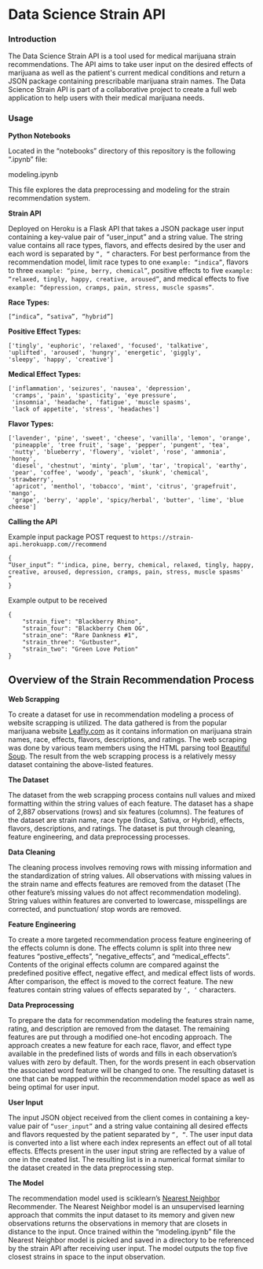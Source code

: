 # Data Science Strain API

### Introduction

The Data Science Strain API is a tool used for medical marijuana strain recommendations. The API aims to take user input on the desired effects of marijuana as well as the patient's current medical conditions and return a JSON package containing prescribable marijuana strain names. The Data Science Strain API is part of a collaborative project to create a full web application to help users with their medical marijuana needs.

### Usage

**Python Notebooks**

Located in the “notebooks” directory of this repository is the following “.ipynb” file:

modeling.ipynb

This file explores the data preprocessing and modeling for the strain recommendation system.

**Strain API**

Deployed on Heroku is a Flask API that takes a JSON package user input containing a key-value pair of “user_input” and a string value. The string value contains all race types, flavors, and effects desired by the user and each word is separated by ```“, “``` characters. For best performance from the recommendation model, limit race types to one ```example: “indica”```, flavors to three ```example: “pine, berry, chemical”```, positive effects to five ```example: “relaxed, tingly, happy, creative, aroused”```, and medical effects to five ```example: “depression, cramps, pain, stress, muscle spasms”```.

**Race Types:**

```
[“indica”, “sativa”, “hybrid”]
```

**Positive Effect Types:**

```
['tingly', 'euphoric', 'relaxed', 'focused', 'talkative',
'uplifted', 'aroused', 'hungry', 'energetic', 'giggly',
'sleepy', 'happy', 'creative']
```
**Medical Effect Types:**

```
['inflammation', 'seizures', 'nausea', 'depression',
 'cramps', 'pain', 'spasticity', 'eye pressure',
 'insomnia', 'headache', 'fatigue', 'muscle spasms',
 'lack of appetite', 'stress', 'headaches']
```

**Flavor Types:**

```
['lavender', 'pine', 'sweet', 'cheese', 'vanilla', 'lemon', 'orange',
 'pineapple', 'tree fruit', 'sage', 'pepper', 'pungent', 'tea',
 'nutty', 'blueberry', 'flowery', 'violet', 'rose', 'ammonia', 'honey',
 'diesel', 'chestnut', 'minty', 'plum', 'tar', 'tropical', 'earthy',
 'pear', 'coffee', 'woody', 'peach', 'skunk', 'chemical', 'strawberry',
 'apricot', 'menthol', 'tobacco', 'mint', 'citrus', 'grapefruit', 'mango',
 'grape', 'berry', 'apple', 'spicy/herbal', 'butter', 'lime', 'blue cheese']
```

**Calling the API**

Example input package POST request to ```https://strain-api.herokuapp.com//recommend```
```
{
“User_input”: “'indica, pine, berry, chemical, relaxed, tingly, happy, creative, aroused, depression, cramps, pain, stress, muscle spasms'
”
}
```

Example output to be received
```
{
    "strain_five": "Blackberry Rhino",
    "strain_four": "Blackberry Chem OG",
    "strain_one": "Rare Dankness #1",
    "strain_three": "Gutbuster",
    "strain_two": "Green Love Potion"
}
```


## Overview of the Strain Recommendation Process

**Web Scrapping**

To create a dataset for use in recommendation modeling a process of website scrapping is utilized. The data gathered is from the popular marijuana website [Leafly.com](https://www.leafly.com/strains/lists) as it contains information on marijuana strain names, race, effects, flavors, descriptions, and ratings. The web scraping was done by various team members using the HTML parsing tool [Beautiful Soup](https://beautiful-soup-4.readthedocs.io/en/latest/). The result from the web scrapping process is a relatively messy dataset containing the above-listed features.

**The Dataset**

The dataset from the web scrapping process contains null values and mixed formatting within the string values of each feature. The dataset has a shape of 2,887 observations (rows) and six features (columns). The features of the dataset are strain name, race type (Indica, Sativa, or Hybrid), effects, flavors, descriptions, and ratings. The dataset is put through cleaning, feature engineering, and data preprocessing processes.

**Data Cleaning**

The cleaning process involves removing rows with missing information and the standardization of string values. All observations with missing values in the strain name and effects features are removed from the dataset (The other feature’s missing values do not affect recommendation modeling). String values within features are converted to lowercase, misspellings are corrected, and punctuation/ stop words are removed.

**Feature Engineering**

To create a more targeted recommendation process feature engineering of the effects column is done. The effects column is split into three new features “postive_effects”, “negative_effects”, and “medical_effects”. Contents of the original effects column are compared against the predefined positive effect, negative effect, and medical effect lists of words. After comparison, the effect is moved to the correct feature. The new features contain string values of effects separated by ```‘, ‘``` characters.

**Data Preprocessing**

To prepare the data for recommendation modeling the features strain name, rating, and description are removed from the dataset. The remaining features are put through a modified one-hot encoding approach. The approach creates a new feature for each race, flavor, and effect type available in the predefined lists of words and fills in each observation’s values with zero by default. Then, for the words present in each observation the associated word feature will be changed to one. The resulting dataset is one that can be mapped within the recommendation model space as well as being optimal for user input.

**User Input**

The input JSON object received from the client comes in containing a key-value pair of ```“user_input”``` and a string value containing all desired effects and flavors requested by the patient separated by ```“, “```. The user input data is converted into a list where each index represents an effect out of all total effects. Effects present in the user input string are reflected by a value of one in the created list. The resulting list is in a numerical format similar to the dataset created in the data preprocessing step.

**The Model**

The recommendation model used is sciklearn’s [Nearest Neighbor](https://scikit-learn.org/stable/modules/generated/sklearn.neighbors.NearestNeighbors.html) Recommender. The Nearest Neighbor model is an unsupervised learning approach that commits the input dataset to its memory and given new observations returns the observations in memory that are closets in distance to the input. Once trained within the “modeling.ipynb” file the Nearest Neighbor model is picked and saved in a directory to be referenced by the strain API after receiving user input. The model outputs the top five closest strains in space to the input observation.
